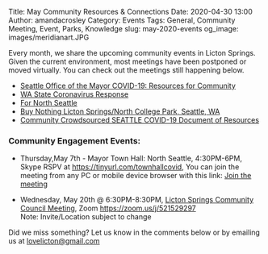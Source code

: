 Title: May Community Resources & Connections 
Date: 2020-04-30 13:00
Author: amandacrosley
Category: Events
Tags: General, Community Meeting, Event, Parks, Knowledge
slug: may-2020-events
og_image: images/meridianart.JPG

Every month, we share the upcoming community events in Licton Springs. Given the current environment, most meetings have been postponed or moved virtually. You can check out the meetings still happening below. 

* [Seattle Office of the Mayor COVID-19: Resources for Community](https://www.seattle.gov/mayor/covid-19)
* [WA State Coronavirus Response](https://www.coronavirus.wa.gov)
* [For North Seattle](https://www.facebook.com/groups/fornorthseattle/?ref=br_rs)
* [Buy Nothing Licton Springs/North College Park, Seattle, WA](https://www.facebook.com/groups/131617810551046/)
* [Community Crowdsourced SEATTLE COVID-19 Document of Resources](https://docs.google.com/document/d/1H5qt--7wRfx4z5jzgi0aJtLKbyYr1vBDTA02Zt7gmac/edit?fbclid=IwAR1b9jnIpIjBdb06VCjw-U1B9Bs2jOdmKC-4VJIL931ASORQvOXnPilxzDo) 

### Community Engagement Events:

*  Thursday,May 7th - Mayor Town Hall: North Seattle, 4:30PM-6PM, Skype
RSPV at https://tinyurl.com/townhallcovid, You can join the meeting from any PC or mobile device browser with this link: [Join the meeting](https://nam12.safelinks.protection.outlook.com/?url=https%3A%2F%2Fjoin-noam.broadcast.skype.com%2Fseattle.gov%2Fac6b2a5bb2964bd88b6929bd7fe7d927&data=02%7C01%7C%7C999d36abfa63421f447b08d7eb8beabe%7C84df9e7fe9f640afb435aaaaaaaaaaaa%7C1%7C0%7C637236858475381921&sdata=%2BFxpXTGtIRGHHM%2BFdQHh%2BWPmrGEyA9V7uQMUJdevhDc%3D&reserved=0)

*   Wednesday, May 20th @ 6:30PM-8:30PM, [Licton Springs Community Council Meeting](http://lictonsprings.org/), Zoom https://zoom.us/j/521529297 <br />
Note: Invite/Location subject to change

Did we miss something? Let us know in the comments below or by emailing us at [lovelicton@gmail.com](mailto:lovelicton@gmail.com)
